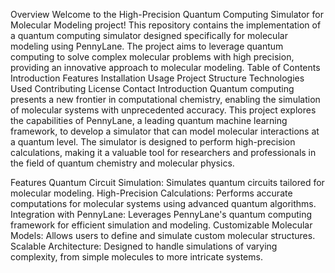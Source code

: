 Overview
Welcome to the High-Precision Quantum Computing Simulator for Molecular Modeling project! This repository contains the implementation of a quantum computing simulator designed specifically for molecular modeling using PennyLane. The project aims to leverage quantum computing to solve complex molecular problems with high precision, providing an innovative approach to molecular modeling.
Table of Contents
Introduction
Features
Installation
Usage
Project Structure
Technologies Used
Contributing
License
Contact
Introduction
Quantum computing presents a new frontier in computational chemistry, enabling the simulation of molecular systems with unprecedented accuracy. This project explores the capabilities of PennyLane, a leading quantum machine learning framework, to develop a simulator that can model molecular interactions at a quantum level. The simulator is designed to perform high-precision calculations, making it a valuable tool for researchers and professionals in the field of quantum chemistry and molecular physics.

Features
Quantum Circuit Simulation: Simulates quantum circuits tailored for molecular modeling.
High-Precision Calculations: Performs accurate computations for molecular systems using advanced quantum algorithms.
Integration with PennyLane: Leverages PennyLane's quantum computing framework for efficient simulation and modeling.
Customizable Molecular Models: Allows users to define and simulate custom molecular structures.
Scalable Architecture: Designed to handle simulations of varying complexity, from simple molecules to more intricate systems.
